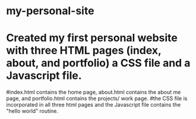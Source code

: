 # my-personal-site
# Created my first personal website with three HTML pages (index, about, and portfolio) a CSS file and a Javascript file. 
#index.html contains the home page, about.html contains the about me page, and portfolio.html contains the projects/ work page.
#the CSS file is incorporated in all three html pages and the Javascript file contains the "hello world" routine.
